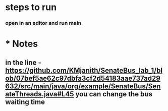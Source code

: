 # steps to run
### open in an editor and run main

# * Notes
## in the line - https://github.com/KMjanith/SenateBus_lab_1/blob/07bef5ae62c97dbfa3cf2d54183aae737ad29632/src/main/java/org/example/SenateBus/SenateThreads.java#L45 you can change the bus waiting time
